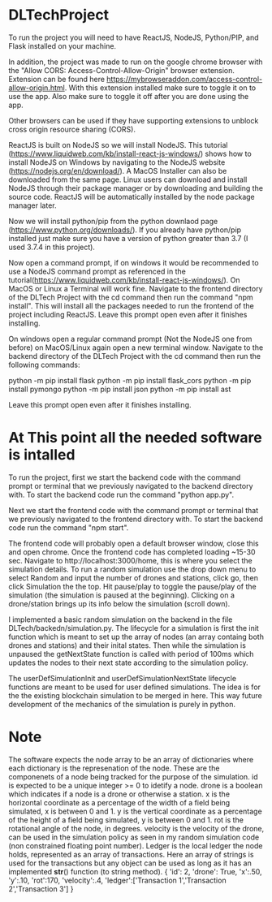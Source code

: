 # DLTechProject
To run the project you will need to have ReactJS, NodeJS, Python/PIP, and Flask installed on your machine.

In addition, the project was made to run on the google chrome browser with the "Allow CORS: Access-Control-Allow-Origin" browser extension. Extension can be found here https://mybrowseraddon.com/access-control-allow-origin.html. With this extension installed make sure to toggle it on to use the app. Also make sure to toggle it off after you are done using the app.

Other browsers can be used if they have supporting extensions to unblock cross origin resource sharing (CORS).

ReactJS is built on NodeJS so we will install NodeJS.  This tutorial (https://www.liquidweb.com/kb/install-react-js-windows/) shows how to install NodeJS on Windows by navigating to the NodeJS website (https://nodejs.org/en/download/).  A MacOS Installer can also be downloaded from the same page.  Linux users can download and install NodeJS through their package manager or by downloading and building the source code. ReactJS will be automatically installed by the node package manager later.

Now we will install python/pip from the python downlaod page (https://www.python.org/downloads/).  If you already have python/pip installed just make sure you have a version of python greater than 3.7 (I used 3.7.4 in this project).

Now open a command prompt, if on windows it would be recommended to use a NodeJS command prompt as referenced in the tutorial(https://www.liquidweb.com/kb/install-react-js-windows/).  On MacOS or Linux a Terminal will work fine.  Navigate to the frontend directory of the DLTech Project with the cd command then run the command "npm install".  This will install all the packages needed to run the frontend of the project including ReactJS. Leave this prompt open even after it finishes installing.

On windows open a regular command prompt (Not the NodeJS one from before) on MacOS/Linux again open a new terminal window.  Navigate to the backend directory of the DLTech Project with the cd command then run the following commands:

python -m pip install flask
python -m pip install flask_cors
python -m pip install pymongo
python -m pip install json
python -m pip install ast

Leave this prompt open even after it finishes installing.

# At This point all the needed software is intalled

To run the project, first we start the backend code with the command prompt or terminal that we previously navigated to the backend directory with.  To start the backend code run the command "python app.py".

Next we start the frontend code with the command prompt or terminal that we previously navigated to the frontend directory with.  To start the backend code run the command "npm start".

The frontend code will probably open a default browser window, close this and open chrome.  Once the frontend code has completed loading ~15-30 sec.  Navigate to http://localhost:3000/home, this is where you select the simulation details.  To run a random simulation use the drop down menu to select Random and input the number of drones and stations, click go, then click Simulation the the top. Hit pause/play to toggle the pause/play of the simulation (the simulation is paused at the beginning). Clicking on a drone/station brings up its info below the simulation (scroll down).  

I implemented a basic random simulation on the backend in the file DLTech/backedn/simulation.py.  The lifecycle for a simulation is first the init function which is meant to set up the array of nodes (an array containg both drones and stations) and their inital states. Then while the simulation is unpaused the getNextState function is called with period of 100ms which updates the nodes to their next state according to the simulation policy.

The userDefSimulationInit and userDefSimulationNextState lifecycle functions are meant to be used for user defined simulations.  The idea is for the the existing blockchain simulation to be merged in here.  This way future development of the mechanics of the simulation is purely in python.

# Note

The software expects the node array to be an array of dictionaries where each dictionary is the represenation of the node.  These are the componenets of a node being tracked for the purpose of the simulation.  id is expected to be a unique integer >= 0  to idetify a node. drone is a boolean which indicates if a node is a drone or otherwise a station.  x is the horizontal coordinate as a percentage of the width of a field being simulated, x is between 0 and 1. y is the vertical coordinate as a percentage of the height of a field being simulated, y is between 0 and 1. rot is the rotational angle of the node, in degrees.  velocity is the velocity of the drone, can be used in the simulation policy as seen in my random simulation code (non constrained floating point number). Ledger is the local ledger the node holds, represented as an array of transactions.  Here an array of strings is used for the transactions but any object can be used as long as it has an implemented __str__() function (to string method).
{
    'id': 2, 
    'drone': True, 
    'x':.50, 
    'y':.10, 
    'rot':170, 
    'velocity':.4, 
    'ledger':['Transaction 1','Transaction 2','Transaction 3']
}